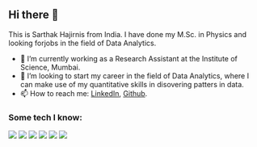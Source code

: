 ## Hi there 👋

This is Sarthak Hajirnis from India. I have done my M.Sc. in Physics and looking forjobs in the field of Data Analytics.

- 🔭 I’m currently working as a Research Assistant at the Institute of Science, Mumbai.
-  👯 I’m looking to start my career in the field of Data Analytics, where I can make use of my quantitative skills in disovering patters in data.
-  📫 How to reach me: [LinkedIn](https://www.linkedin.com/in/sarthak-hajirnis-5454b3148/), [Github](https://github.com/Sarthak2597/Sarthak2597).

### Some tech I know:
<img src="https://img.shields.io/badge/-Python-black?style=flat&logo=python&logoColor=white"> <img src = "https://img.shields.io/badge/-HTML5-E34F26?style=flat&logo=html5&logoColor=white"> <img src="https://img.shields.io/badge/-JavaScript-eed718?style=flat&logo=javascript&logoColor=ffffff">
<img src="http://img.shields.io/badge/-Github-000000?style=flat&logo=github&logoColor=FFFFFF">
<img src="http://img.shields.io/badge/-VS%20Code-007ACC?style=flat&logo=visual%20studio%20code&logoColor=white">
<img src="http://img.shields.io/badge/-Heroku-430098?style=flat&logo=heroku&logoColor=white">

<!--<img src="http://img.shields.io/badge/-Git-F1502F?style=flat&logo=git&logoColor=FFFFFF">
<img src="http://img.shields.io/badge/-Google%20Cloud%20Platform-4285F4?style=flat&logo=google%20cloud&logoColor=white">
<img src="https://img.shields.io/badge/-MySQL-F29111?style=flat&logo=mysql&logoColor=FFFFFF">
-->

<!--
**Sarthak2597/Sarthak2597** is a ✨ _special_ ✨ repository because its `README.md` (this file) appears on your GitHub profile.

Here are some ideas to get you started:

- 🔭 I’m currently working on Data Science, Machine Learning and Physics Informed Neural Networks
- 🌱 I’m currently learning ...
- 👯 I’m looking to collaborate on ...
- 🤔 I’m looking for help with ...
- 💬 Ask me about ...
- 📫 How to reach me: ...
- 😄 Pronouns: ...
- ⚡ Fun fact: ...
-->
